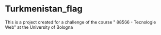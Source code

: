 # Turkmenistan_flag
This is a project created for a challenge of the course " 88566 - Tecnologie Web" at the University of Bologna

